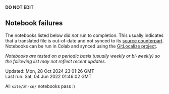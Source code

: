 __DO NOT EDIT__

## Notebook failures

The notebooks listed below did *not* run to completion. This usually indicates
that a translated file is out-of-date and not synced to its
[source counterpart](../en-snapshot/). Notebooks can be run in Colab and synced
using the [GitLocalize project](https://gitlocalize.com/tensorflow/docs-l10n).

*Notebooks are tested on a periodic basis (usually weekly or bi-weekly) so the
following list may not reflect recent updates.*

Updated: Mon, 28 Oct 2024 23:01:26 GMT<br/>
Last run: Sat, 04 Jun 2022 01:46:02 GMT

All <code>site/zh-cn/</code> notebooks pass :)


